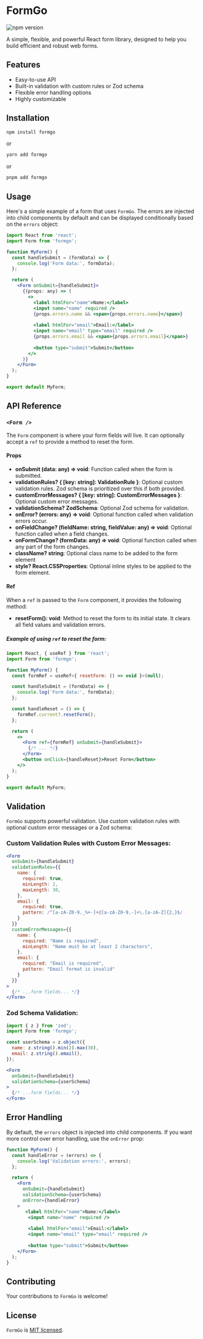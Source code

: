 # FormGo

![npm version](https://badge.fury.io/js/formgo.svg)

A simple, flexible, and powerful React form library, designed to help you build efficient and robust web forms.

## Features

- Easy-to-use API
- Built-in validation with custom rules or Zod schema
- Flexible error handling options
- Highly customizable


## Installation

```bash
npm install formgo
```

or

```bash
yarn add formgo
```

or

```bash
pnpm add formgo
```

## Usage

Here's a simple example of a form that uses `FormGo`. The errors are injected into child components by default and can be displayed conditionally based on the `errors` object:

```jsx
import React from 'react';
import Form from 'formgo';

function MyForm() {
  const handleSubmit = (formData) => {
    console.log('Form data:', formData);
  };

  return (
    <Form onSubmit={handleSubmit}>
      {(props: any) => (
        <>
          <label htmlFor="name">Name:</label>
          <input name="name" required />
          {props.errors.name && <span>{props.errors.name}</span>}
          
          <label htmlFor="email">Email:</label>
          <input name="email" type="email" required />
          {props.errors.email && <span>{props.errors.email}</span>}
          
          <button type="submit">Submit</button>
        </>
      )}
    </Form>
  );
}

export default MyForm;
```

## API Reference

### `<Form />`

The `Form` component is where your form fields will live. It can optionally accept a `ref` to provide a method to reset the form.

#### Props

- **onSubmit (data: any) => void**: Function called when the form is submitted.
- **validationRules? { [key: string]: ValidationRule }**: Optional custom validation rules. Zod schema is prioritized over this if both provided.
- **customErrorMessages? { [key: string]: CustomErrorMessages }**: Optional custom error messages.
- **validationSchema? ZodSchema<ZodTypeAny>**: Optional Zod schema for validation.
- **onError? (errors: any) => void**: Optional function called when validation errors occur.
- **onFieldChange? (fieldName: string, fieldValue: any) => void**: Optional function called when a field changes.
- **onFormChange? (formData: any) => void**: Optional function called when any part of the form changes.
- **className? string**: Optional class name to be added to the form element
- **style? React.CSSProperties**: Optional inline styles to be applied to the form element.

#### Ref

When a `ref` is passed to the `Form` component, it provides the following method:

- **resetForm(): void**: Method to reset the form to its initial state. It clears all field values and validation errors.

##### Example of using `ref` to reset the form:

```jsx
import React, { useRef } from 'react';
import Form from 'formgo';

function MyForm() {
  const formRef = useRef<{ resetForm: () => void }>(null);

  const handleSubmit = (formData) => {
    console.log('Form data:', formData);
  };

  const handleReset = () => {
    formRef.current?.resetForm();
  };

  return (
    <>
      <Form ref={formRef} onSubmit={handleSubmit}>
        {/* ... */}
      </Form>
      <button onClick={handleReset}>Reset Form</button>
    </>
  );
}

export default MyForm;
```

## Validation

`FormGo` supports powerful validation. Use custom validation rules with optional custom error messages or a Zod schema:

### Custom Validation Rules with Custom Error Messages:

```jsx
<Form
  onSubmit={handleSubmit}
  validationRules={{
    name: {
      required: true,
      minLength: 2,
      maxLength: 30,
    },
    email: {
      required: true,
      pattern: /^[a-zA-Z0-9._%+-]+@[a-zA-Z0-9.-]+\.[a-zA-Z]{2,}$/
    }
  }}
  customErrorMessages={{
    name: {
      required: "Name is required",
      minLength: "Name must be at least 2 characters",
    },
    email: {
      required: "Email is required",
      pattern: "Email format is invalid"
    }
  }}
>
  {/* ...form fields... */}
</Form>
```

### Zod Schema Validation:

```jsx
import { z } from 'zod';
import Form from 'formgo';

const userSchema = z.object({
  name: z.string().min(2).max(30),
  email: z.string().email(),
});

<Form
  onSubmit={handleSubmit}
  validationSchema={userSchema}
>
  {/* ...form fields... */}
</Form>
```

## Error Handling

By default, the `errors` object is injected into child components. If you want more control over error handling, use the `onError` prop:

```jsx
function MyForm() {
  const handleError = (errors) => {
    console.log('Validation errors:', errors);
  };

  return (
    <Form
      onSubmit={handleSubmit}
      validationSchema={userSchema}
      onError={handleError}
    >
       <label htmlFor="name">Name:</label>
        <input name="name" required />
        
        <label htmlFor="email">Email:</label>
        <input name="email" type="email" required />
        
        <button type="submit">Submit</button>
    </Form>
  );
}
```

## Contributing

Your contributions to `FormGo` is welcome!

## License

`FormGo` is [MIT licensed](./LICENSE).
